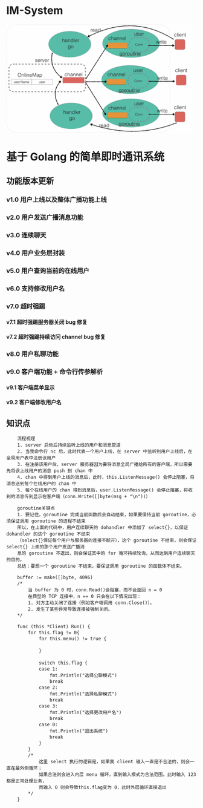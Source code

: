 # IM-System
![alt text](assets/image.png)
# 基于 Golang 的简单即时通讯系统
## 功能版本更新
### v1.0 用户上线以及整体广播功能上线
### v2.0 用户发送广播消息功能
### v3.0 连续聊天
### v4.0 用户业务层封装
### v5.0 用户查询当前的在线用户
### v6.0 支持修改用户名
### v7.0 超时强踢
#### v7.1 超时强踢服务器关闭 bug 修复
#### v7.2 超时强踢持续访问 channel bug 修复
### v8.0 用户私聊功能
### v9.0 客户端功能 + 命令行传参解析
#### v9.1 客户端菜单显示
#### v9.2 客户端修改用户名

## 知识点
```
    流程梳理
	1. server 启动后持续监听上线的用户和消息管道
	2. 当我命令行 nc 后，此时代表一个用户上线，在 server 中监听到用户上线后，在全局用户表中注册该用户
	3. 在注册该用户后，server 服务器因为要将消息全局广播给所有的客户端，所以需要先将该上线用户的消息 push 到 chan 中
	4. chan 中得到用户上线的消息后，此时，this.ListenMessage() 会停止阻塞，将消息送到每个在线用户的 chan 中
	5. 每个在线用户的 chan 得到消息后，user.ListenMessage() 会停止阻塞，将收到的消息传到显示在客户端（conn.Write([]byte(msg + "\n"))）
```

```
	goroutine关键点
	1. 要记住，goroutine 完成当前函数后会自动结束，如果要保持当前 goroutine，必须保证调用 goroutine 的进程不结束
	所以，在上面的代码中，用户连续聊天的 dohandler 中添加了 select{}，以保证 dohandler 的这个 goroutine 不结束
	（select{}保证每个用户与服务器的连接不断开），这个 goroutine 不结束，则会保证 select{} 上面的那个用户发送广播消
	息的 goroutine 不退出，则会保证其中的 for 循环持续轮询，从而达到用户连续聊天的目的。
	总结：要想一个 goroutine 不结束，要保证调用 goroutine 的函数体不结束。
```

```
	buffer := make([]byte, 4096)
	/*	
		当 buffer 为 0 时，conn.Read()会阻塞，而不会返回 n = 0
		在典型的 TCP 连接中，n == 0 只会在以下情况出现：
		1. 对方主动关闭了连接（例如客户端调用 conn.Close()）。
		2. 发生了某些异常导致连接被强制关闭。
	*/

```

```
	func (this *Client) Run() {
		for this.flag != 0{
			for this.menu() != true {
			
			}

			switch this.flag {
			case 1:
				fmt.Println("选择公聊模式")
				break
			case 2:
				fmt.Println("选择私聊模式")
				break
			case 3:
				fmt.Println("选择更改用户名")
				break
			case 0:
				fmt.Println("退出系统")
				break
			}
		}
		/*
			这里 select 执行的逻辑是，如果我 client 输入一直是不合法的，则会一直在最外侧循环；
			如果合法则会进入内层 menu 循环，直到输入模式为合法范围。此时输入 123 都是正常处理业务，
			而输入 0 则会导致this.flag变为 0，此时外层循环直接退出
		*/
	}
```